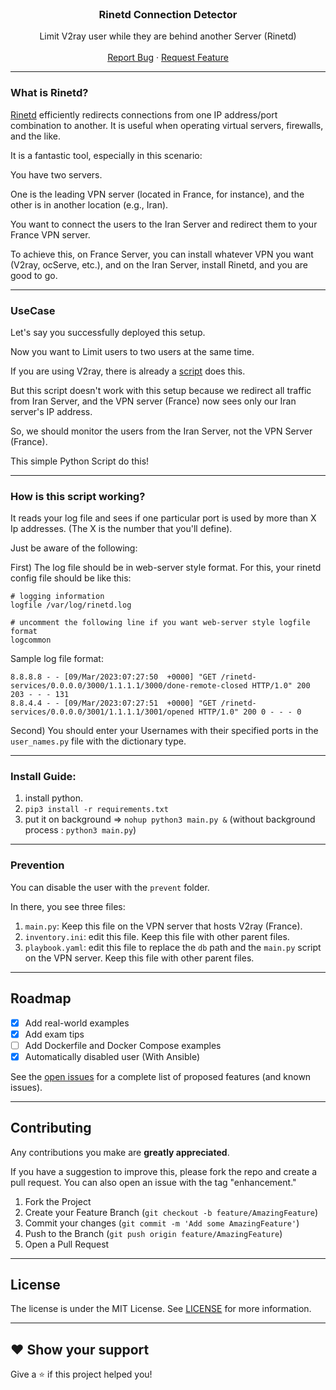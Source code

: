 <!-- PROJECT LOGO -->
<br />
<div align="center">

<h3 align="center">Rinetd Connection Detector</h3>

  <p align="center">
    Limit V2ray user while they are behind another Server (Rinetd)
    <br />
    <br />
    <a href="https://github.com/alifiroozi80/rinet-connection-detecter/issues">Report Bug</a>
    ·
    <a href="https://github.com/alifiroozi80/rinet-connection-detecter/issues">Request Feature</a>
  </p>
</div>

---

### What is Rinetd?
[Rinetd](https://github.com/samhocevar/rinetd) efficiently redirects connections from one IP address/port combination to another. It is useful when operating virtual servers, firewalls, and the like.

It is a fantastic tool, especially in this scenario:

You have two servers.

One is the leading VPN server (located in France, for instance), and the other is in another location (e.g., Iran).

You want to connect the users to the Iran Server and redirect them to your France VPN server.

To achieve this, on France Server, you can install whatever VPN you want (V2ray, ocServe, etc.), and on the Iran Server, install Rinetd, and you are good to go.

---

### UseCase
Let's say you successfully deployed this setup.

Now you want to Limit users to two users at the same time.

If you are using V2ray, there is already a [script](https://github.com/net-pioneer/v2ray-connection-limiter/blob/main/main.py) does this.

But this script doesn't work with this setup because we redirect all traffic from Iran Server, and the VPN server (France) now sees only our Iran server's IP address.

So, we should monitor the users from the Iran Server, not the VPN Server (France).

This simple Python Script do this!

---

### How is this script working?

It reads your log file and sees if one particular port is used by more than X Ip addresses. (The X is the number that you'll define).

Just be aware of the following:

First) The log file should be in web-server style format.
For this, your rinetd config file should be like this:

```shell
# logging information
logfile /var/log/rinetd.log

# uncomment the following line if you want web-server style logfile format
logcommon
```

Sample log file format:

```shell
8.8.8.8 - - [09/Mar/2023:07:27:50  +0000] "GET /rinetd-services/0.0.0.0/3000/1.1.1.1/3000/done-remote-closed HTTP/1.0" 200 203 - - - 131
8.8.4.4 - - [09/Mar/2023:07:27:51  +0000] "GET /rinetd-services/0.0.0.0/3001/1.1.1.1/3001/opened HTTP/1.0" 200 0 - - - 0
```

Second) You should enter your Usernames with their specified ports in the `user_names.py` file with the dictionary type.

---

### Install Guide:
1) install python.
2) `pip3 install -r requirements.txt`
3) put it on background => `nohup python3 main.py &` (without background process : `python3 main.py`)

---

### Prevention

You can disable the user with the `prevent` folder.

In there, you see three files: 
1) `main.py`: Keep this file on the VPN server that hosts V2ray (France).
2) `inventory.ini`: edit this file. Keep this file with other parent files.
3) `playbook.yaml`: edit this file to replace the `db` path and the `main.py` script on the  VPN server. Keep this file with other parent files.

---

<!-- ROADMAP -->

## Roadmap

- [x] Add real-world examples
- [x] Add exam tips
- [ ] Add Dockerfile and Docker Compose examples
- [x] Automatically disabled user (With Ansible)

See the [open issues](https://github.com/alifiroozi80/rinet-connection-detecter/issues) for a complete list of proposed features (and known
issues).

---

<!-- CONTRIBUTING -->

## Contributing

Any contributions you make are **greatly appreciated**.

If you have a suggestion to improve this, please fork the repo and create a pull request. You can also open an issue
with the tag "enhancement."

1) Fork the Project
2) Create your Feature Branch (`git checkout -b feature/AmazingFeature`)
3) Commit your changes (`git commit -m 'Add some AmazingFeature'`)
4) Push to the Branch (`git push origin feature/AmazingFeature`)
5) Open a Pull Request

---

<!-- LICENSE -->

## License

The license is under the MIT License. See [LICENSE](https://github.com/alifiroozi80/rinet-connection-detecter/blob/main/LICENSE) for more
information.

---

## ❤ Show your support

Give a ⭐️ if this project helped you!
